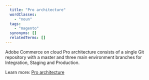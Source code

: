```yaml
---
  title: "Pro architecture"
  wordClasses:
    - "noun"
  tags:
    - "magento"
  synonyms: []
  relatedTerms: []
---
```

Adobe Commerce on cloud Pro architecture consists of a single Git repository with a master and three main environment branches for Integration, Staging and Production.

Learn more: [Pro architecture](https://devdocs.magento.com/cloud/architecture/pro-architecture.html)
